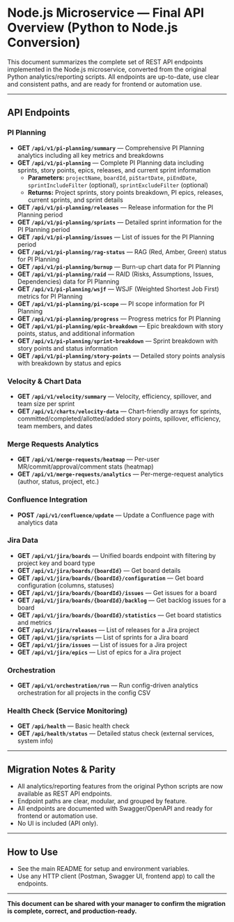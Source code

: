 # Node.js Microservice — Final API Overview (Python to Node.js Conversion)

This document summarizes the complete set of REST API endpoints implemented in the Node.js microservice, converted from the original Python analytics/reporting scripts. All endpoints are up-to-date, use clear and consistent paths, and are ready for frontend or automation use.

---

## API Endpoints

### PI Planning
- **GET `/api/v1/pi-planning/summary`** — Comprehensive PI Planning analytics including all key metrics and breakdowns
- **GET `/api/v1/pi-planning`** — Complete PI Planning data including sprints, story points, epics, releases, and current sprint information
  - **Parameters:** `projectName`, `boardId`, `piStartDate`, `piEndDate`, `sprintIncludeFilter` (optional), `sprintExcludeFilter` (optional)
  - **Returns:** Project sprints, story points breakdown, PI epics, releases, current sprints, and sprint details
- **GET `/api/v1/pi-planning/releases`** — Release information for the PI Planning period
- **GET `/api/v1/pi-planning/sprints`** — Detailed sprint information for the PI Planning period
- **GET `/api/v1/pi-planning/issues`** — List of issues for the PI Planning period
- **GET `/api/v1/pi-planning/rag-status`** — RAG (Red, Amber, Green) status for PI Planning
- **GET `/api/v1/pi-planning/burnup`** — Burn-up chart data for PI Planning
- **GET `/api/v1/pi-planning/raid`** — RAID (Risks, Assumptions, Issues, Dependencies) data for PI Planning
- **GET `/api/v1/pi-planning/wsjf`** — WSJF (Weighted Shortest Job First) metrics for PI Planning
- **GET `/api/v1/pi-planning/pi-scope`** — PI scope information for PI Planning
- **GET `/api/v1/pi-planning/progress`** — Progress metrics for PI Planning
- **GET `/api/v1/pi-planning/epic-breakdown`** — Epic breakdown with story points, status, and additional information
- **GET `/api/v1/pi-planning/sprint-breakdown`** — Sprint breakdown with story points and status information
- **GET `/api/v1/pi-planning/story-points`** — Detailed story points analysis with breakdown by status and epics

### Velocity & Chart Data
- **GET `/api/v1/velocity/summary`** — Velocity, efficiency, spillover, and team size per sprint
- **GET `/api/v1/charts/velocity-data`** — Chart-friendly arrays for sprints, committed/completed/allotted/added story points, spillover, efficiency, team members, and dates

### Merge Requests Analytics
- **GET `/api/v1/merge-requests/heatmap`** — Per-user MR/commit/approval/comment stats (heatmap)
- **GET `/api/v1/merge-requests/analytics`** — Per-merge-request analytics (author, status, project, etc.)

### Confluence Integration
- **POST `/api/v1/confluence/update`** — Update a Confluence page with analytics data

### Jira Data
- **GET `/api/v1/jira/boards`** — Unified boards endpoint with filtering by project key and board type
- **GET `/api/v1/jira/boards/{boardId}`** — Get board details
- **GET `/api/v1/jira/boards/{boardId}/configuration`** — Get board configuration (columns, statuses)
- **GET `/api/v1/jira/boards/{boardId}/issues`** — Get issues for a board
- **GET `/api/v1/jira/boards/{boardId}/backlog`** — Get backlog issues for a board
- **GET `/api/v1/jira/boards/{boardId}/statistics`** — Get board statistics and metrics
- **GET `/api/v1/jira/releases`** — List of releases for a Jira project
- **GET `/api/v1/jira/sprints`** — List of sprints for a Jira board
- **GET `/api/v1/jira/issues`** — List of issues for a Jira project
- **GET `/api/v1/jira/epics`** — List of epics for a Jira project

### Orchestration
- **GET `/api/v1/orchestration/run`** — Run config-driven analytics orchestration for all projects in the config CSV

### Health Check (Service Monitoring)
- **GET `/api/health`** — Basic health check
- **GET `/api/health/status`** — Detailed status check (external services, system info)

---

## Migration Notes & Parity
- All analytics/reporting features from the original Python scripts are now available as REST API endpoints.
- Endpoint paths are clear, modular, and grouped by feature.
- All endpoints are documented with Swagger/OpenAPI and ready for frontend or automation use.
- No UI is included (API only).

---

## How to Use
- See the main README for setup and environment variables.
- Use any HTTP client (Postman, Swagger UI, frontend app) to call the endpoints.

---

**This document can be shared with your manager to confirm the migration is complete, correct, and production-ready.** 